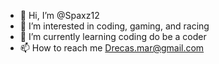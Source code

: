 - 👋 Hi, I’m @Spaxz12
- 👀 I’m interested in coding, gaming, and racing
- 🌱 I’m currently learning coding do be a coder
- 📫 How to reach me Drecas.mar@gmail.com

<!---
Spaxz12/Spaxz12 is a ✨ special ✨ repository because its `README.md` (this file) appears on your GitHub profile.
You can click the Preview link to take a look at your changes.
--->
